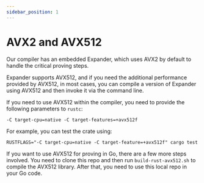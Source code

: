 ```yaml
---
sidebar_position: 1
---
```


# AVX2 and AVX512

Our compiler has an embedded Expander, which uses AVX2 by default to handle the critical proving steps.

Expander supports AVX512, and if you need the additional performance provided by AVX512, in most cases, you can compile a version of Expander using AVX512 and then invoke it via the command line.

If you need to use AVX512 within the compiler, you need to provide the following parameters to `rustc`:

```
-C target-cpu=native -C target-features=+avx512f
```

For example, you can test the crate using:

```
RUSTFLAGS="-C target-cpu=native -C target-feature=+avx512f" cargo test
```

If you want to use AVX512 for proving in Go, there are a few more steps involved. You need to clone this repo and then run `build-rust-avx512.sh` to compile the AVX512 library. After that, you need to use this local repo in your Go code.

